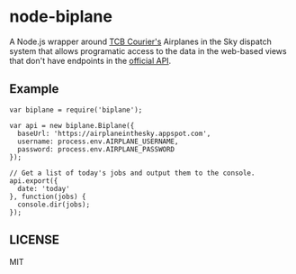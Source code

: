 node-biplane
============

A Node.js wrapper around [TCB Courier's](http://www.tcbcourier.com/) Airplanes in the Sky dispatch system that allows programatic access to the data in the web-based views that don't have endpoints in the [official API](https://github.com/tcbcourier/airplanes-php).

Example
-------

```
var biplane = require('biplane');

var api = new biplane.Biplane({
  baseUrl: 'https://airplaneinthesky.appspot.com',
  username: process.env.AIRPLANE_USERNAME,
  password: process.env.AIRPLANE_PASSWORD
});

// Get a list of today's jobs and output them to the console. 
api.export({
  date: 'today'
}, function(jobs) {
  console.dir(jobs);
});
```

LICENSE
-------

MIT
